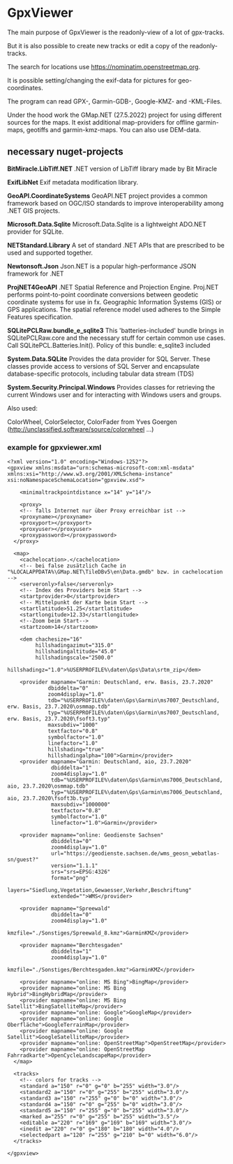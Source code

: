 # GpxViewer

The main purpose of GpxViewer is the readonly-view of a lot of gpx-tracks.
   
But it is also possible to create new tracks or edit a copy of the readonly-tracks.

The search for locations use https://nominatim.openstreetmap.org.

It is possible setting/changing the exif-data for pictures for geo-coordinates.

The program can read GPX-, Garmin-GDB-, Google-KMZ- and -KML-Files.

Under the hood work the GMap.NET (27.5.2022) project for using different sources for the maps. It exist additional map-providers
for offline garmin-maps, geotiffs and garmin-kmz-maps. You can also use DEM-data.

## necessary nuget-projects

**BitMiracle.LibTiff.NET**
.NET version of LibTiff library made by Bit Miracle

**ExifLibNet**
Exif metadata modification library.

**GeoAPI.CoordinateSystems**
GeoAPI.NET project provides a common framework based on OGC/ISO standards to improve interoperability among .NET GIS projects.

**Microsoft.Data.Sqlite**
Microsoft.Data.Sqlite is a lightweight ADO.NET provider for SQLite.

**NETStandard.Library**
A set of standard .NET APIs that are prescribed to be used and supported together. 

**Newtonsoft.Json**
Json.NET is a popular high-performance JSON framework for .NET

**ProjNET4GeoAPI**
.NET Spatial Reference and Projection Engine.
Proj.NET performs point-to-point coordinate conversions between geodetic coordinate systems for use in fx. Geographic Information Systems (GIS) or GPS applications. The spatial reference model used adheres to the Simple Features specification.

**SQLitePCLRaw.bundle_e_sqlite3**
This 'batteries-included' bundle brings in SQLitePCLRaw.core and the necessary stuff for certain common use cases.  Call SQLitePCL.Batteries.Init().  Policy of this bundle: e_sqlite3 included

**System.Data.SQLite**
Provides the data provider for SQL Server. These classes provide access to versions of SQL Server and encapsulate database-specific protocols, including tabular data stream (TDS)

**System.Security.Principal.Windows**
Provides classes for retrieving the current Windows user and for interacting with Windows users and groups.

Also used:

ColorWheel, ColorSelector, ColorFader from Yves Goergen (http://unclassified.software/source/colorwheel ...)


### example for gpxviewer.xml

```
<?xml version="1.0" encoding="Windows-1252"?>
<gpxview xmlns:msdata="urn:schemas-microsoft-com:xml-msdata" xmlns:xsi="http://www.w3.org/2001/XMLSchema-instance" xsi:noNamespaceSchemaLocation="gpxview.xsd">

	<minimaltrackpointdistance x="14" y="14"/>

	<proxy>
    <!-- falls Internet nur über Proxy erreichbar ist -->
    <proxyname></proxyname>
    <proxyport></proxyport>
    <proxyuser></proxyuser>
    <proxypassword></proxypassword>
  </proxy>

  <map>
    <cachelocation>.</cachelocation>
    <!-- bei false zusätzlich Cache in "%LOCALAPPDATA%\GMap.NET\TileDBv5\en\Data.gmdb" bzw. in cachelocation -->
    <serveronly>false</serveronly>
    <!-- Index des Providers beim Start -->
    <startprovider>0</startprovider>
    <!-- Mittelpunkt der Karte beim Start -->
    <startlatitude>51.25</startlatitude>
    <startlongitude>12.33</startlongitude>
    <!--Zoom beim Start-->
    <startzoom>14</startzoom>

    <dem chachesize="16"
         hillshadingazimut="315.0"
         hillshadingaltitude="45.0"
         hillshadingscale="2500.0"
         hillshadingz="1.0">%USERPROFILE%\daten\Gps\Data\srtm_zip</dem>

    <provider mapname="Garmin: Deutschland, erw. Basis, 23.7.2020"
             dbiddelta="0"
             zoom4display="1.0"
             tdb="%USERPROFILE%\daten\Gps\Garmin\ms7007_Deutschland, erw. Basis, 23.7.2020\osmmap.tdb"
             typ="%USERPROFILE%\daten\Gps\Garmin\ms7007_Deutschland, erw. Basis, 23.7.2020\fsoft3.typ"
             maxsubdiv="1000"
             textfactor="0.8"
             symbolfactor="1.0"
             linefactor="1.0"
             hillshading="true"
             hillshadingalpha="100">Garmin</provider>
    <provider mapname="Garmin: Deutschland, aio, 23.7.2020"
              dbiddelta="1"
              zoom4display="1.0"
              tdb="%USERPROFILE%\daten\Gps\Garmin\ms7006_Deutschland, aio, 23.7.2020\osmmap.tdb"
              typ="%USERPROFILE%\daten\Gps\Garmin\ms7006_Deutschland, aio, 23.7.2020\fsoft3b.typ"
              maxsubdiv="1000000"
              textfactor="0.8"
              symbolfactor="1.0"
              linefactor="1.0">Garmin</provider>

    <provider mapname="online: Geodienste Sachsen"
              dbiddelta="0"
              zoom4display="1.0"
              url="https://geodienste.sachsen.de/wms_geosn_webatlas-sn/guest?"
              version="1.1.1"
              srs="srs=EPSG:4326"
              format="png"
              layers="Siedlung,Vegetation,Gewaesser,Verkehr,Beschriftung"
              extended="">WMS</provider>

    <provider mapname="Spreewald"
              dbiddelta="0"
              zoom4display="1.0"
              kmzfile="./Sonstiges/Spreewald_8.kmz">GarminKMZ</provider>

    <provider mapname="Berchtesgaden"
              dbiddelta="1"
              zoom4display="1.0"
              kmzfile="./Sonstiges/Berchtesgaden.kmz">GarminKMZ</provider>

    <provider mapname="online: MS Bing">BingMap</provider>
    <provider mapname="online: MS Bing Hybrid">BingHybridMap</provider>
    <provider mapname="online: MS Bing Satellit">BingSatelliteMap</provider>
    <provider mapname="online: Google">GoogleMap</provider>
    <provider mapname="online: Google Oberfläche">GoogleTerrainMap</provider>
    <provider mapname="online: Google Satellit">GoogleSatelliteMap</provider>
    <provider mapname="online: OpenStreetMap">OpenStreetMap</provider>
    <provider mapname="online: OpenStreetMap Fahrradkarte">OpenCycleLandscapeMap</provider>
  </map>

  <tracks>
    <!-- colors for tracks -->
    <standard a="150" r="0" g="0" b="255" width="3.0"/>
    <standard2 a="150" r="0" g="255" b="255" width="3.0"/>
    <standard3 a="150" r="255" g="0" b="0" width="3.0"/>
    <standard4 a="150" r="0" g="255" b="0" width="3.0"/>
    <standard5 a="150" r="255" g="0" b="255" width="3.0"/>
    <marked a="255" r="0" g="255" b="255" width="3.5"/>
    <editable a="220" r="169" g="169" b="169" width="3.0"/>
    <inedit a="220" r="0" g="180" b="180" width="4.0"/>
    <selectedpart a="120" r="255" g="210" b="0" width="6.0"/>
  </tracks>

</gpxview>
```

